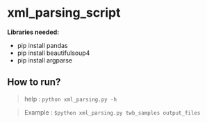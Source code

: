 # xml_parsing_script

**Libraries needed:**

- pip install pandas
- pip install beautifulsoup4
- pip install argparse

## How to run?

> help : `python xml_parsing.py -h`

> Example : `$python xml_parsing.py twb_samples output_files`
